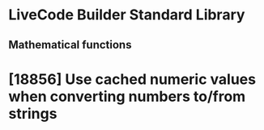 # LiveCode Builder Standard Library

## Mathematical functions

# [18856] Use cached numeric values when converting numbers to/from strings
